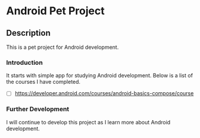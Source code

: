 # Android Pet Project

## Description

This is a pet project for Android development.

### Introduction

It starts with simple app for studying Android development.
Below is a list of the courses I have completed.

- [ ] https://developer.android.com/courses/android-basics-compose/course

### Further Development

I will continue to develop this project as I learn more about Android development.